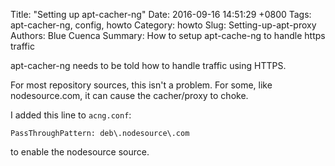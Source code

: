 Title: "Setting up apt-cacher-ng"
Date: 2016-09-16 14:51:29 +0800
Tags: apt-cacher-ng, config, howto 
Category: howto
Slug: Setting-up-apt-proxy
Authors: Blue Cuenca
Summary: How to setup apt-cache-ng to handle https traffic


apt-cacher-ng needs to be told how to handle traffic using HTTPS.

For most repository sources, this isn't a problem.  For some, like nodesource.com, it can cause the cacher/proxy to choke.

I added this line to `acng.conf`:

```
PassThroughPattern: deb\.nodesource\.com
```

to enable the nodesource source.



